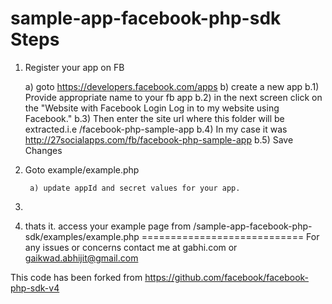 sample-app-facebook-php-sdk
Steps
==========================
1) Register  your app on FB

    a) goto https://developers.facebook.com/apps 
    b) create a new app b.1) Provide appropriate name to your fb app 
        b.2) in the next screen click on the "Website with Facebook Login Log in to my website using Facebook." 
        b.3) Then enter the site url where this folder will be extracted.i.e /facebook-php-sample-app 
        b.4) In my case it was http://27socialapps.com/fb/facebook-php-sample-app 
        b.5) Save Changes 

2) Goto example/example.php   
        
        a) update appId and secret values for your app. 

3) 

4) thats it. access your example page from <server>/sample-app-facebook-php-sdk/examples/example.php
============================
For any issues or concerns contact me at gabhi.com or gaikwad.abhijit@gmail.com

This code has been forked from https://github.com/facebook/facebook-php-sdk-v4